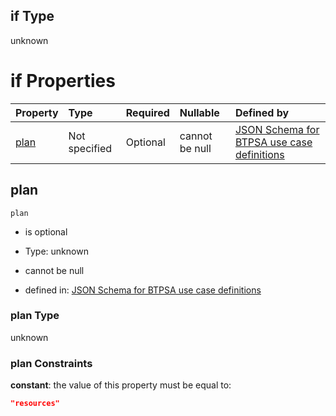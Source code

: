 ## if Type

unknown

# if Properties

| Property      | Type          | Required | Nullable       | Defined by                                                                                                                                                                                                                                  |
| :------------ | :------------ | :------- | :------------- | :------------------------------------------------------------------------------------------------------------------------------------------------------------------------------------------------------------------------------------------ |
| [plan](#plan) | Not specified | Optional | cannot be null | [JSON Schema for BTPSA use case definitions](btpsa-usecase-properties-services-items-allof-1-then-allof-77-then-allof-2-if-properties-plan.md "undefined#/properties/services/items/allOf/1/then/allOf/77/then/allOf/2/if/properties/plan") |

## plan



`plan`

*   is optional

*   Type: unknown

*   cannot be null

*   defined in: [JSON Schema for BTPSA use case definitions](btpsa-usecase-properties-services-items-allof-1-then-allof-77-then-allof-2-if-properties-plan.md "undefined#/properties/services/items/allOf/1/then/allOf/77/then/allOf/2/if/properties/plan")

### plan Type

unknown

### plan Constraints

**constant**: the value of this property must be equal to:

```json
"resources"
```
